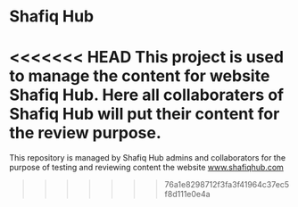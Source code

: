 # Shafiq Hub
<<<<<<< HEAD
This project is used to manage the content for website Shafiq Hub. Here all collaboraters of Shafiq Hub will put their content for the review purpose.
=======
This repository is managed by Shafiq Hub admins and collaborators for the purpose of testing and reviewing content the website www.shafiqhub.com
>>>>>>> 76a1e8298712f3fa3f41964c37ec5f8d111e0e4a
